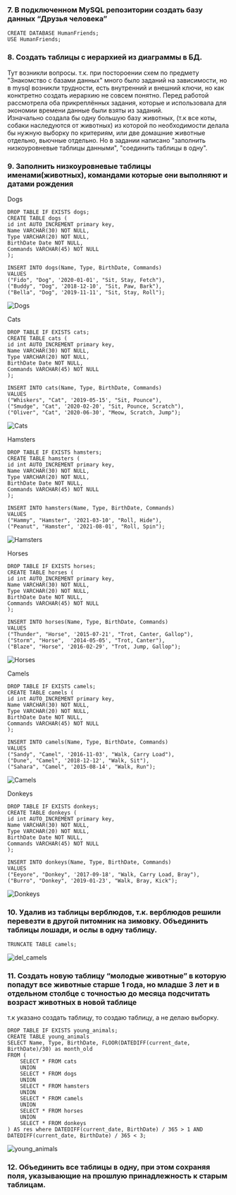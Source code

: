 ### **7. В подключенном MySQL репозитории создать базу данных “Друзья человека”**
```
CREATE DATABASE HumanFriends;  
USE HumanFriends;
```

### **8. Создать таблицы с иерархией из диаграммы в БД.**  
Тут возникли вопросы. т.к. при постороении схем по предмету "Знакомство с базами данных" много было заданий на зависимости, но в mysql возникли трудности, есть внутренний и внешний ключи, но как конктретно создать иерархию не совсем понятно. Перед работой рассмотрела оба прикреплённых задания, которые и использовала для экономии времени данные были взяты из заданий.  
Изначально создала бы одну большую базу животных, (т.к все коты, собаки наследуются от животных) из которой по необходимости делала бы нужную выборку по критериям, или две домашние животные отдельно, вьючные отдельно. Но в задании написано "заполнить низкоуровневые таблицы данными", "соединить таблицы в одну". 
### **9. Заполнить низкоуровневые таблицы именами(животных), командами которые они выполняют и датами рождения**

Dogs
```
DROP TABLE IF EXISTS dogs;
CREATE TABLE dogs (
id int AUTO_INCREMENT primary key,
Name VARCHAR(30) NOT NULL,
Type VARCHAR(20) NOT NULL,
BirthDate Date NOT NULL,
Commands VARCHAR(45) NOT NULL
);

INSERT INTO dogs(Name, Type, BirthDate, Commands) 
VALUES 
("Fido", "Dog", '2020-01-01', "Sit, Stay, Fetch"),
("Buddy", "Dog", '2018-12-10', "Sit, Paw, Bark"),
("Bella", "Dog", '2019-11-11', "Sit, Stay, Roll");
```
![Dogs](png/dogs.png)

Cats
```
DROP TABLE IF EXISTS cats;
CREATE TABLE cats (
id int AUTO_INCREMENT primary key,
Name VARCHAR(30) NOT NULL,
Type VARCHAR(20) NOT NULL,
BirthDate Date NOT NULL,
Commands VARCHAR(45) NOT NULL
);

INSERT INTO cats(Name, Type, BirthDate, Commands) 
VALUES 
("Whiskers", "Cat", '2019-05-15', "Sit, Pounce"),
("Smudge", "Cat", '2020-02-20', "Sit, Pounce, Scratch"),
("Oliver", "Cat", '2020-06-30', "Meow, Scratch, Jump");
```
![Cats](png/cats.png)

Hamsters
```
DROP TABLE IF EXISTS hamsters;
CREATE TABLE hamsters (
id int AUTO_INCREMENT primary key,
Name VARCHAR(30) NOT NULL,
Type VARCHAR(20) NOT NULL,
BirthDate Date NOT NULL,
Commands VARCHAR(45) NOT NULL
);

INSERT INTO hamsters(Name, Type, BirthDate, Commands) 
VALUES 
("Hammy", "Hamster", '2021-03-10', "Roll, Hide"),
("Peanut", "Hamster", '2021-08-01', "Roll, Spin");
```
![Hamsters](png/hamsters.png)

Horses
```
DROP TABLE IF EXISTS horses;
CREATE TABLE horses (
id int AUTO_INCREMENT primary key,
Name VARCHAR(30) NOT NULL,
Type VARCHAR(20) NOT NULL,
BirthDate Date NOT NULL,
Commands VARCHAR(45) NOT NULL
);

INSERT INTO horses(Name, Type, BirthDate, Commands) 
VALUES 
("Thunder",	"Horse", '2015-07-21', "Trot, Canter, Gallop"),
("Storm", "Horse",	'2014-05-05', "Trot, Canter"),
("Blaze", "Horse", '2016-02-29', "Trot, Jump, Gallop");
```
![Horses](png/horses.png)

Camels
```
DROP TABLE IF EXISTS camels;
CREATE TABLE camels (
id int AUTO_INCREMENT primary key,
Name VARCHAR(30) NOT NULL,
Type VARCHAR(20) NOT NULL,
BirthDate Date NOT NULL,
Commands VARCHAR(45) NOT NULL
);

INSERT INTO camels(Name, Type, BirthDate, Commands) 
VALUES 
("Sandy", "Camel", '2016-11-03', "Walk, Carry Load"),
("Dune", "Camel", '2018-12-12',	"Walk, Sit"),
("Sahara", "Camel",	'2015-08-14', "Walk, Run");
```
![Camels](png/camels.png)

Donkeys
```
DROP TABLE IF EXISTS donkeys;
CREATE TABLE donkeys (
id int AUTO_INCREMENT primary key,
Name VARCHAR(30) NOT NULL,
Type VARCHAR(20) NOT NULL,
BirthDate Date NOT NULL,
Commands VARCHAR(45) NOT NULL
);

INSERT INTO donkeys(Name, Type, BirthDate, Commands) 
VALUES 
("Eeyore", "Donkey", '2017-09-18', "Walk, Carry Load, Bray"),
("Burro", "Donkey", '2019-01-23', "Walk, Bray, Kick");
```
![Donkeys](png/donkeys.png)

### **10. Удалив из таблицы верблюдов, т.к. верблюдов решили перевезти в другой питомник на зимовку. Объединить таблицы лошади, и ослы в одну таблицу.**
```
TRUNCATE TABLE camels;
```
![del_camels](png/replace_camels.png)

### **11. Создать новую таблицу “молодые животные” в которую попадут все животные старше 1 года, но младше 3 лет и в отдельном столбце с точностью до месяца подсчитать возраст животных в новой таблице**
т.к указано создать таблицу, то создаю таблицу, а не делаю выборку.
```
DROP TABLE IF EXISTS young_animals;
CREATE TABLE young_animals
SELECT Name, Type, BirthDate, FLOOR(DATEDIFF(current_date, BirthDate)/30) as month_old  
FROM (
    SELECT * FROM cats
    UNION
    SELECT * FROM dogs
    UNION
    SELECT * FROM hamsters
    UNION
    SELECT * FROM camels
    UNION
    SELECT * FROM horses
    UNION
    SELECT * FROM donkeys
) AS res where DATEDIFF(current_date, BirthDate) / 365 > 1 AND DATEDIFF(current_date, BirthDate) / 365 < 3;
```
![young_animals](png/young_animals.png)

### **12. Объединить все таблицы в одну, при этом сохраняя поля, указывающие на прошлую принадлежность к старым таблицам.**


